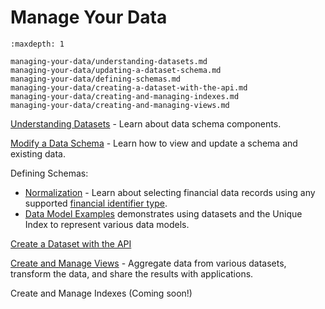 # Manage Your Data


```{toctree}
:maxdepth: 1

managing-your-data/understanding-datasets.md
managing-your-data/updating-a-dataset-schema.md
managing-your-data/defining-schemas.md
managing-your-data/creating-a-dataset-with-the-api.md
managing-your-data/creating-and-managing-indexes.md
managing-your-data/creating-and-managing-views.md
```

[Understanding Datasets](./managing-your-data/understanding-datasets.md) - Learn about data schema components.

[Modify a Data Schema](./managing-your-data/updating-a-dataset-schema.md) - Learn how to view and update a schema and existing data.

Defining Schemas:

- [Normalization](./managing-your-data/defining-schemas/normalization.md) - Learn about selecting financial data records using any supported [financial identifier type](../reference/financial-identifiers.md).
- [Data Model Examples](./managing-your-data/defining-schemas/data-model-examples.md) demonstrates using datasets and the Unique Index to represent various data models.

[Create a Dataset with the API](./managing-your-data/creating-a-dataset-with-the-api.md)

[Create and Manage Views](./managing-your-data/creating-and-managing-views.md) - Aggregate data from various datasets, transform the data, and share the results with applications.

Create and Manage Indexes (Coming soon!)